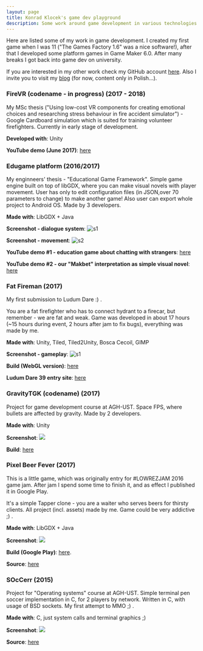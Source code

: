 ```yaml
---
layout: page
title: Konrad Klocek's game dev playground
description: Some work around game development in various technologies
---
```


Here are listed some of my work in game development. I created my first game when I was 11 ("The Games Factory 1.6" was a nice software!), after that I developed some platform games in Game Maker 6.0. After many breaks I got back into game dev on university.

If you are interested in my other work check my GitHub account [here](https://github.com/kklocek).
Also I invite you to visit my [blog](http://www.konradklocek.com) (for now, content only in Polish...).
### FireVR (codename - in progress) (2017 - 2018)

My MSc thesis ("Using low-cost VR components for creating emotional choices and researching stress behaviour in fire accident simulator") - Google Cardboard simulation which is suited for training volunteer firefighters. Currently in early stage of development.

**Developed with**: Unity

**YouTube demo (June 2017)**: [here](https://www.youtube.com/watch?v=IvGKvphuljE)

### Edugame platform (2016/2017)

My enginneers' thesis - "Educational Game Framework".
Simple game engine built on top of libGDX, where you can make visual novels with player movement. User has only to edit configuration files (in JSON,over 70 parameters to change) to make another game!
Also user can export whole project to Android OS.
Made by 3 developers.

**Made with**: LibGDX + Java

**Screenshot - dialogue system**:
![s1](Edugame/s2.png)

**Screenshot - movement**:
![s2](Edugame/s1.png)

**YouTube demo #1 - education game about chatting with strangers**: [here](https://www.youtube.com/watch?v=DTX4qs2ZeYc)

**YouTube demo #2 - our "Makbet" interpretation as simple visual novel**: [here](https://www.youtube.com/watch?v=m0y6fZlfhCI) 

### Fat Fireman (2017)

My first submission to Ludum Dare :) .

You are a fat firefighter who has to connect hydrant to a firecar, but remember - we are fat and weak.
Game was developed in about 17 hours (~15 hours during event, 2 hours after jam to fix bugs), everything was made by me.

**Made with**: Unity, Tiled, Tiled2Unity, Bosca Cecoil, GIMP

**Screenshot - gameplay**:
![s1](FatFireman/s1.png)

**Build (WebGL version)**: [here](https://xqwzts251.itch.io/fat-fireman)

**Ludum Dare 39 entry site**: [here](https://ldjam.com/events/ludum-dare/39/fat-fireman)

### GravityTGK (codename) (2017)

Project for game development course at AGH-UST. Space FPS, where bullets are affected by gravity. Made by 2 developers.

**Made with**: Unity

**Screenshot**:
![](GravityTGK/s1.png)

**Build**: [here](https://www.dropbox.com/s/7yfy182zz8il0yf/GravityTGK.zip?dl=0)

### Pixel Beer Fever (2017)

This is a little game, which was originally entry for #LOWREZJAM 2016 game jam. After jam I spend some time to finish it, and as effect I published it in Google Play.

It's a simple Tapper clone - you are a waiter who serves beers for thirsty clients. All project (incl. assets) made by me.
Game could be very addictive ;) .

**Made with**: LibGDX + Java

**Screenshot**:
![](PixelBeerFever/s1.png) 

**Build (Google Play)**: [here](https://play.google.com/store/apps/details?id=com.klocek.lowrez).

**Source**: [here](https://github.com/kklocek/PixelBeerFever)

### SOcCerr (2015)

Project for "Operating systems" course at AGH-UST. Simple terminal pen soccer implementation in C, for 2 players by network. Written in C, with usage of BSD sockets. My first attempt to MMO ;) .

**Made with**: C, just system calls and terminal graphics ;)

**Screenshot**:
![](Soccer/s1.png)

**Source**: [here](https://github.com/kklocek/SOcCerr)

